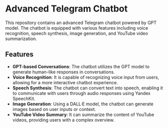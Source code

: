 # Advanced Telegram Chatbot

This repository contains an advanced Telegram chatbot powered by GPT model. The chatbot is equipped with various features including voice recognition, speech synthesis, image generation, and YouTube video summarization.

## Features

- **GPT-based Conversations**: The chatbot utilizes the GPT model to generate human-like responses in conversations.
- **Voice Recognition**: It is capable of recognizing voice input from users, allowing for a more interactive chatbot experience.
- **Speech Synthesis**: The chatbot can convert text into speech, enabling it to communicate with users through audio responses using Yandex SpeechKit.
- **Image Generation**: Using a DALL·E model, the chatbot can generate images based on user inputs or context.
- **YouTube Video Summary**: It can summarize the content of YouTube videos, providing users with a complex overview.